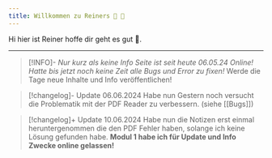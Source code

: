 ```yaml
---
title: Willkommen zu Reiners 🥈 🧠
---
```


Hi hier ist Reiner hoffe dir geht es gut 👾. 

---


> [!INFO]-
> *Nur kurz als keine Info Seite ist seit heute 06.05.24 Online!* 
> *Hatte bis jetzt noch keine Zeit alle Bugs und Error zu fixen!*
> Werde die Tage neue Inhalte und Info veröffentlichen!

> [!changelog]- Update 06.06.2024
> Habe nun Gestern noch versucht die Problematik mit der PDF Reader zu verbessern. (siehe [[Bugs]])

> [!changelog]+ Update 10.06.2024
> Habe nun die Notizen erst einmal heruntergenommen die den PDF Fehler haben, solange ich keine Lösung gefunden habe. **Modul 1 habe ich für Update und Info Zwecke online gelassen!**


